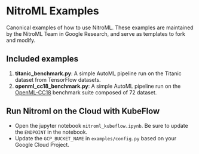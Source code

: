# NitroML Examples

Canonical examples of how to use NitroML. These examples are maintained by the NitroML Team in Google Research, and serve as templates to fork and modify.

## Included examples

 1. **titanic_benchmark.py**: A simple AutoML pipeline run on the Titanic dataset from TensorFlow datasets.
 2. **openml_cc18_benchmark.py**: A simple AutoML pipeline run on the [OpenML-CC18](https://www.openml.org/s/99) benchmark suite composed of 72 dataset.


## Run Nitroml on the Cloud with KubeFlow

- Open the jupyter notebook `nitroml_kubeflow.ipynb`. Be sure to update the `ENDPOINT` in the notebook.
- Update the `GCP_BUCKET_NAME` in `examples/config.py` based on your Google Cloud Project.
